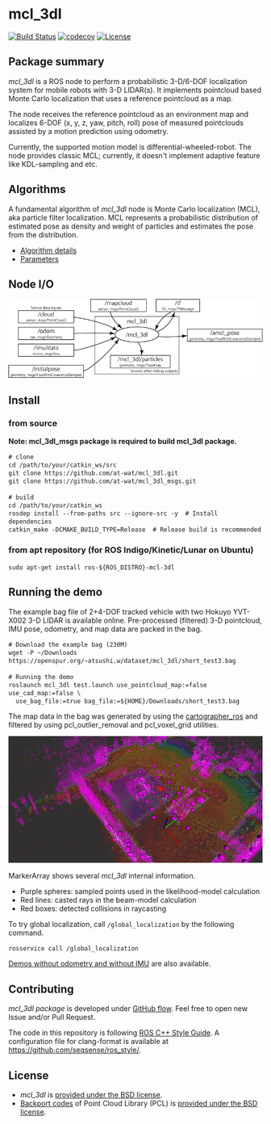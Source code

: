 # mcl_3dl

[![Build Status](https://travis-ci.org/at-wat/mcl_3dl.svg?branch=master)](https://travis-ci.org/at-wat/mcl_3dl)
[![codecov](https://codecov.io/gh/at-wat/mcl_3dl/branch/master/graph/badge.svg)](https://codecov.io/gh/at-wat/mcl_3dl)
[![License](https://img.shields.io/badge/License-BSD%203--Clause-blue.svg)](https://opensource.org/licenses/BSD-3-Clause)

## Package summary

*mcl_3dl* is a ROS node to perform a probabilistic 3-D/6-DOF localization system for mobile robots with 3-D LIDAR(s).
It implements pointcloud based Monte Carlo localization that uses a reference pointcloud as a map.

The node receives the reference pointcloud as an environment map and localizes 6-DOF (x, y, z, yaw, pitch, roll) pose of measured pointclouds assisted by a motion prediction using odometry.

Currently, the supported motion model is differential-wheeled-robot.
The node provides classic MCL; currently, it doesn't implement adaptive feature like KDL-sampling and etc.

## Algorithms

A fundamental algorithm of *mcl_3dl* node is Monte Carlo localization (MCL), aka particle filter localization.
MCL represents a probabilistic distribution of estimated pose as density and weight of particles and estimates the pose from the distribution.

- [Algorithm details](doc/Algorithms.md)
- [Parameters](doc/Parameters.md)

## Node I/O

![mcl_3dl I/O diagram](doc/images/mcl_3dl_io.png)

## Install

### from source

**Note: mcl_3dl_msgs package is required to build mcl_3dl package.**

```shell
# clone
cd /path/to/your/catkin_ws/src
git clone https://github.com/at-wat/mcl_3dl.git
git clone https://github.com/at-wat/mcl_3dl_msgs.git

# build
cd /path/to/your/catkin_ws
rosdep install --from-paths src --ignore-src -y  # Install dependencies
catkin_make -DCMAKE_BUILD_TYPE=Release  # Release build is recommended
```

### from apt repository (for ROS Indigo/Kinetic/Lunar on Ubuntu)

```
sudo apt-get install ros-${ROS_DISTRO}-mcl-3dl
```

## Running the demo

The example bag file of 2+4-DOF tracked vehicle with two Hokuyo YVT-X002 3-D LIDAR is available online.
Pre-processed (filtered) 3-D pointcloud, IMU pose, odometry, and map data are packed in the bag.

```shell
# Download the example bag (230M)
wget -P ~/Downloads https://openspur.org/~atsushi.w/dataset/mcl_3dl/short_test3.bag

# Running the demo
roslaunch mcl_3dl test.launch use_pointcloud_map:=false use_cad_map:=false \
  use_bag_file:=true bag_file:=${HOME}/Downloads/short_test3.bag
```

The map data in the bag was generated by using the [cartographer_ros](https://github.com/googlecartographer/cartographer_ros) and filtered by using pcl_outlier_removal and pcl_voxel_grid utilities.


![Rviz image of the demo](https://github.com/at-wat/mcl_3dl/blob/master/doc/images/demo_rviz.jpg?raw=true)

MarkerArray shows several *mcl_3dl* internal information.
- Purple spheres: sampled points used in the likelihood-model calculation
- Red lines: casted rays in the beam-model calculation
- Red boxes: detected collisions in raycasting

To try global localization, call `/global_localization` by the following command.

```shell
rosservice call /global_localization
```

[Demos without odometry and without IMU](doc/ExperimentalDemos.md) are also available.

## Contributing

*mcl_3dl package* is developed under [GitHub flow](https://guides.github.com/introduction/flow/).
Feel free to open new Issue and/or Pull Request.

The code in this repository is following [ROS C++ Style Guide](https://wiki.ros.org/CppStyleGuide).
A configuration file for clang-format is available at https://github.com/seqsense/ros_style/.

## License

- *mcl_3dl* is [provided under the BSD license](LICENSE).
- [Backport codes](include/pcl18_backports) of Point Cloud Library (PCL) is [provided under the BSD license](LICENSE.pcl-backports).
